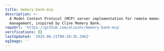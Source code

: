 ```yaml
---
title: memory-bank-mcp
description: >-
  A Model Context Protocol (MCP) server implementation for remote memory bank
  management, inspired by Cline Memory Bank.
repoUrl: 'https://github.com/alioshr/memory-bank-mcp'
verifications: []
lastUpdated: '2025-06-21T00:20:35.296Z'
ogImage: ''
---
```


